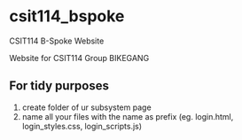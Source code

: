 # csit114_bspoke
CSIT114 B-Spoke Website

Website for CSIT114 Group BIKEGANG

For tidy purposes
-----------------
1. create folder of ur subsystem page
2. name all your files with the name as prefix (eg. login.html, login_styles.css, login_scripts.js)
